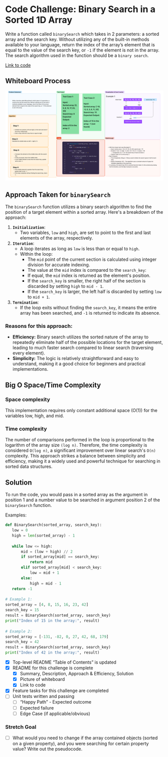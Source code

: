 # Code Challenge: Binary Search in a Sorted 1D Array

Write a function called `binarySearch` which takes in 2 parameters: a sorted array and the search key.
Without utilizing any of the built-in methods available to your language, return the index of the array’s
element that is equal to the value of the search key, or `-1` if the element is not in the array.
The search algorithm used in the function should be a `binary search`.

[Link to code](./array_binary_search.py)

## Whiteboard Process

![White Board](WhiteBoard.jpg)

## Approach Taken for `binarySearch`

The `binarySearch` function utilizes a binary search algorithm to find the position of a target element
within a sorted array. Here's a breakdown of the approach:

1. **`Initialization`**:
   - Two variables, `low` and `high`, are set to point to the first and last elements of the array, respectively.
2. **`Iteration`**:
   - A loop iterates as long as `low` is less than or equal to `high`.
   - Within the loop:
     - The `mid` point of the current section is calculated using integer division for accurate indexing.
     - The value at the `mid` index is compared to the `search_key`:
     - If equal, the `mid` index is returned as the element's position.
     - If the `search_key` is smaller, the right half of the section is discarded by setting `high` to `mid - 1`.
     - If the `search_key` is larger, the left half is discarded by setting `low` to `mid + 1`.
3. **`Termination`**:
   - If the loop exits without finding the `search_key`, it means the entire array has been searched, and `-1` is
     returned to indicate its absence.

### Reasons for this approach:

- **Efficiency:** Binary search utilizes the sorted nature of the array to repeatedly eliminate half of the
  possible locations for the target element, leading to much faster search compared to linear search (traversing every element).
- **Simplicity:** The logic is relatively straightforward and easy to understand, making it a good choice for beginners and
  practical implementations.

## Big O Space/Time Complexity

### Space complexity

This implementation requires only constant additional space (O(1)) for the variables low, high, and mid.

### Time complexity

The number of comparisons performed in the loop is proportional to the logarithm of the array size `(log n)`.
Therefore, the time complexity is considered `O(log n)`, a significant improvement over linear search's `O(n)` complexity.
This approach strikes a balance between simplicity and efficiency, making it a widely used and powerful technique for
searching in sorted data structures.

## Solution

To run the code, you would pass in a sorted array as the argument in position 1 and a number value to be searched in
argument position 2 of the `binarySearch` function.

Examples:

```python
def BinarySearch(sorted_array, search_key):
   low = 0
   high = len(sorted_array) - 1

   while low <= high:
       mid = (low + high) // 2
       if sorted_array[mid] == search_key:
           return mid
       elif sorted_array[mid] < search_key:
           low = mid + 1
       else:
           high = mid - 1
   return -1

# Example 1:
sorted_array = [4, 8, 15, 16, 23, 42]
search_key = 15
result = BinarySearch(sorted_array, search_key)
print("Index of 15 in the array:", result)

# Example 2:
sorted_array = [-131, -82, 0, 27, 42, 68, 179]
search_key = 42
result = BinarySearch(sorted_array, search_key)
print("Index of 42 in the array:", result)
```

- [x] Top-level README “Table of Contents” is updated
- [x] README for this challenge is complete
  - [x] Summary, Description, Approach & Efficiency, Solution
  - [x] Picture of whiteboard
  - [x] Link to code
- [x] Feature tasks for this challenge are completed
- [ ] Unit tests written and passing
  - [ ] “Happy Path” - Expected outcome
  - [ ] Expected failure
  - [ ] Edge Case (if applicable/obvious)

### Stretch Goal

- [ ] What would you need to change if the array contained objects
      (sorted on a given property), and you were searching for certain
      property value? Write out the pseudocode.
